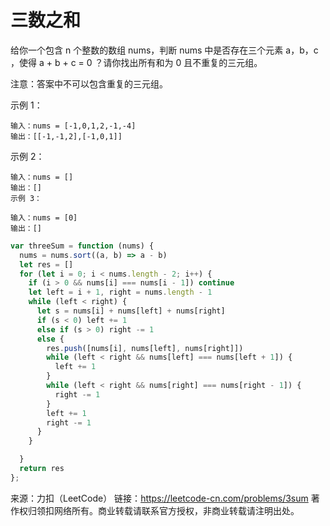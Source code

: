# 三数之和

给你一个包含 n 个整数的数组 nums，判断 nums 中是否存在三个元素 a，b，c ，使得 a + b + c = 0 ？请你找出所有和为 0 且不重复的三元组。

注意：答案中不可以包含重复的三元组。

示例 1：

```
输入：nums = [-1,0,1,2,-1,-4]
输出：[[-1,-1,2],[-1,0,1]]
```

示例 2：

```
输入：nums = []
输出：[]
示例 3：

输入：nums = [0]
输出：[]
```

```js
var threeSum = function (nums) {
  nums = nums.sort((a, b) => a - b)
  let res = []
  for (let i = 0; i < nums.length - 2; i++) {
    if (i > 0 && nums[i] === nums[i - 1]) continue
    let left = i + 1, right = nums.length - 1
    while (left < right) {
      let s = nums[i] + nums[left] + nums[right]
      if (s < 0) left += 1
      else if (s > 0) right -= 1
      else {
        res.push([nums[i], nums[left], nums[right]])
        while (left < right && nums[left] === nums[left + 1]) {
          left += 1
        }
        while (left < right && nums[right] === nums[right - 1]) {
          right -= 1
        }
        left += 1
        right -= 1
      }
    }

  }
  return res
};
```

来源：力扣（LeetCode）
链接：<https://leetcode-cn.com/problems/3sum>
著作权归领扣网络所有。商业转载请联系官方授权，非商业转载请注明出处。
